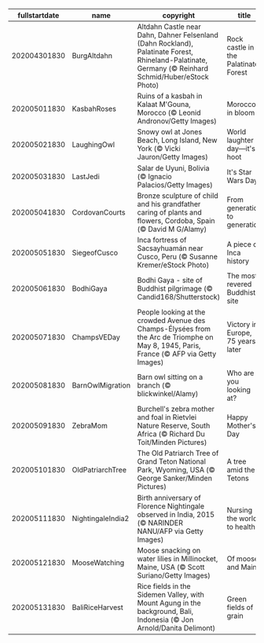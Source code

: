 |fullstartdate|name|copyright|title|image|
|--|--|--|--|--|
202004301830|BurgAltdahn|Altdahn Castle near Dahn, Dahner Felsenland (Dahn Rockland), Palatinate Forest, Rhineland-Palatinate, Germany (© Reinhard Schmid/Huber/eStock Photo)|Rock castle in the Palatinate Forest|![](/en-IN/2020/05/202004301830BurgAltdahn.jpg)|
202005011830|KasbahRoses|Ruins of a kasbah in Kalaat M'Gouna, Morocco (© Leonid Andronov/Getty Images)|Morocco in bloom|![](/en-IN/2020/05/202005011830KasbahRoses.jpg)|
202005021830|LaughingOwl|Snowy owl at Jones Beach, Long Island, New York (© Vicki Jauron/Getty Images)|World laughter day—it's a hoot|![](/en-IN/2020/05/202005021830LaughingOwl.jpg)|
202005031830|LastJedi|Salar de Uyuni, Bolivia (© Ignacio Palacios/Getty Images)|It's Star Wars Day|![](/en-IN/2020/05/202005031830LastJedi.jpg)|
202005041830|CordovanCourts|Bronze sculpture of child and his grandfather caring of plants and flowers, Cordoba, Spain (© David M G/Alamy)|From generation to generation|![](/en-IN/2020/05/202005041830CordovanCourts.jpg)|
202005051830|SiegeofCusco|Inca fortress of Sacsayhuamán near Cusco, Peru (© Susanne Kremer/eStock Photo)|A piece of Inca history|![](/en-IN/2020/05/202005051830SiegeofCusco.jpg)|
202005061830|BodhiGaya|Bodhi Gaya - site of Buddhist pilgrimage (© Candid168/Shutterstock)|The most revered Buddhist site|![](/en-IN/2020/05/202005061830BodhiGaya.jpg)|
202005071830|ChampsVEDay|People looking at the crowded Avenue des Champs-Élysées from the Arc de Triomphe on May 8, 1945, Paris, France (© AFP via Getty Images)|Victory in Europe, 75 years later|![](/en-IN/2020/05/202005071830ChampsVEDay.jpg)|
202005081830|BarnOwlMigration|Barn owl sitting on a branch (© blickwinkel/Alamy)|Who are you looking at?|![](/en-IN/2020/05/202005081830BarnOwlMigration.jpg)|
202005091830|ZebraMom|Burchell's zebra mother and foal in Rietvlei Nature Reserve, South Africa (© Richard Du Toit/Minden Pictures)|Happy Mother's Day|![](/en-IN/2020/05/202005091830ZebraMom.jpg)|
202005101830|OldPatriarchTree|The Old Patriarch Tree of Grand Teton National Park, Wyoming, USA (© George Sanker/Minden Pictures)|A tree amid the Tetons|![](/en-IN/2020/05/202005101830OldPatriarchTree.jpg)|
202005111830|NightingaleIndia2|Birth anniversary of  Florence Nightingale observed in India, 2015 (© NARINDER NANU/AFP via Getty Images)|Nursing the world to health|![](/en-IN/2020/05/202005111830NightingaleIndia2.jpg)|
202005121830|MooseWatching|Moose snacking on water lilies in Millinocket, Maine, USA (© Scott Suriano/Getty Images)|Of moose and Maine|![](/en-IN/2020/05/202005121830MooseWatching.jpg)|
202005131830|BaliRiceHarvest|Rice fields in the Sidemen Valley, with Mount Agung in the background, Bali, Indonesia (© Jon Arnold/Danita Delimont)|Green fields of grain|![](/en-IN/2020/05/202005131830BaliRiceHarvest.jpg)|
